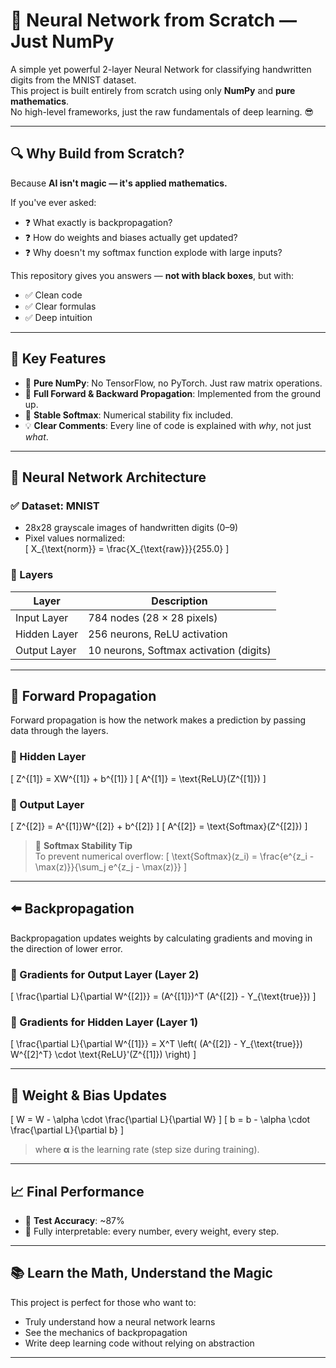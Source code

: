 # 🧠 Neural Network from Scratch — Just NumPy

A simple yet powerful 2-layer Neural Network for classifying handwritten digits from the MNIST dataset.  
This project is built entirely from scratch using only **NumPy** and **pure mathematics**.  
No high-level frameworks, just the raw fundamentals of deep learning. 😎

---

## 🔍 Why Build from Scratch?

Because **AI isn't magic — it's applied mathematics.**

If you've ever asked:

- ❓ What exactly is backpropagation?
- ❓ How do weights and biases actually get updated?
- ❓ Why doesn't my softmax function explode with large inputs?

This repository gives you answers — **not with black boxes**, but with:
- ✅ Clean code  
- ✅ Clear formulas  
- ✅ Deep intuition  

---

## 🚀 Key Features

- 🔢 **Pure NumPy**: No TensorFlow, no PyTorch. Just raw matrix operations.
- 🔄 **Full Forward & Backward Propagation**: Implemented from the ground up.
- 📏 **Stable Softmax**: Numerical stability fix included.
- 💡 **Clear Comments**: Every line of code is explained with *why*, not just *what*.

---

## 🧠 Neural Network Architecture

### ✅ Dataset: MNIST
- 28x28 grayscale images of handwritten digits (0–9)
- Pixel values normalized:  
  \[
  X_{\text{norm}} = \frac{X_{\text{raw}}}{255.0}
  \]

### 🧠 Layers

| Layer         | Description                              |
|---------------|------------------------------------------|
| Input Layer   | 784 nodes (28 × 28 pixels)               |
| Hidden Layer  | 256 neurons, ReLU activation             |
| Output Layer  | 10 neurons, Softmax activation (digits)  |

---

## 🔧 Forward Propagation

Forward propagation is how the network makes a prediction by passing data through the layers.

### 🔹 Hidden Layer
\[
Z^{[1]} = XW^{[1]} + b^{[1]}
\]
\[
A^{[1]} = \text{ReLU}(Z^{[1]})
\]

### 🔹 Output Layer
\[
Z^{[2]} = A^{[1]}W^{[2]} + b^{[2]}
\]
\[
A^{[2]} = \text{Softmax}(Z^{[2]})
\]

> 📌 **Softmax Stability Tip**  
> To prevent numerical overflow:
> \[
> \text{Softmax}(z_i) = \frac{e^{z_i - \max(z)}}{\sum_j e^{z_j - \max(z)}}
> \]

---

## ⬅️ Backpropagation

Backpropagation updates weights by calculating gradients and moving in the direction of lower error.

### 🔹 Gradients for Output Layer (Layer 2)
\[
\frac{\partial L}{\partial W^{[2]}} = (A^{[1]})^T (A^{[2]} - Y_{\text{true}})
\]

### 🔹 Gradients for Hidden Layer (Layer 1)
\[
\frac{\partial L}{\partial W^{[1]}} = X^T \left( (A^{[2]} - Y_{\text{true}}) W^{[2]^T} \cdot \text{ReLU}'(Z^{[1]}) \right)
\]

---

## 🧮 Weight & Bias Updates

\[
W = W - \alpha \cdot \frac{\partial L}{\partial W}
\]
\[
b = b - \alpha \cdot \frac{\partial L}{\partial b}
\]

> where **α** is the learning rate (step size during training).

---

## 📈 Final Performance

- 🎯 **Test Accuracy**: ~87%
- 💪 Fully interpretable: every number, every weight, every step.

---

## 📚 Learn the Math, Understand the Magic

This project is perfect for those who want to:
- Truly understand how a neural network learns
- See the mechanics of backpropagation
- Write deep learning code without relying on abstraction

---
